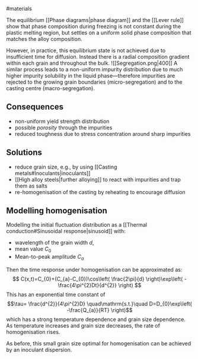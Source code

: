 #materials 

The equilibrium [[Phase diagrams|phase diagram]] and the [[Lever rule]] show that phase composition during freezing is not constant during the plastic melting region, but settles on a uniform solid phase composition that matches the alloy composition.

However, in practice, this equilibrium state is not achieved due to insufficient time for diffusion. Instead there is a radial composition gradient within each grain and throughout the bulk.
![[Segregation.png|400]]
A similar process leads to a non-uniform impurity distribution due to much higher impurity solubility in the liquid phase—therefore impurities are rejected to the growing grain boundaries (micro-segregation) and to the casting centre (macro-segregation).

## Consequences
- non-uniform yield strength distribution 
- possible *porosity* through the impurities
- reduced toughness due to stress concentration around sharp impurities

## Solutions
- reduce grain size, e.g., by using [[Casting metals#Inoculants|inoculants]]
- [[High alloy steels|further alloying]] to react with impurities and trap them as salts
- re-homogenisation of the casting by reheating to encourage diffusion

## Modelling homogenisation
Modelling the initial fluctuation distribution as a [[Thermal conduction#Sinusoidal response|sinusoid]] with:
- wavelength of the grain width $d$, 
- mean value $C_{0}$
- Mean-to-peak amplitude $C_{a}$

Then the time response under homogenisation can be approximated as:$$
C(x,t)=C_{0}+(C_{a}-C_{0})\cos\left( \frac{2\pi}{d} \right)\exp\left( -\frac{4\pi^{2}Dt}{d^{2}} \right)
$$This has an exponential time constant of$$\tau= \frac{d^{2}}{4\pi^{2}D} \quad\mathrm{s.t.}\quad D=D_{0}\exp\left( -\frac{Q_{a}}{RT} \right)$$which has a strong temperature dependence and grain size dependence. As temperature increases and grain size decreases, the rate of homogenisation rises.

As before, this small grain size optimal for homogenisation can be achieved by an inoculant dispersion.